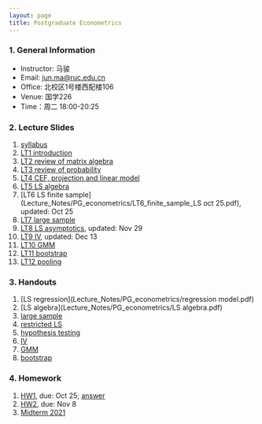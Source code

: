 ```yaml
---
layout: page
title: Postgraduate Econometrics
---
```


### 1. General Information
* Instructor: ⻢骏
* Email: jun.ma@ruc.edu.cn
* Office: 北校区1号楼⻄配楼106
* Venue: 国学226
* Time：周二 18:00-20:25

### 2. Lecture Slides
1. [syllabus](Lecture_Notes/PG_econometrics/g_syllabus.pdf)
2. [LT1 introduction](Lecture_Notes/PG_econometrics/LT_1_Introduction.pdf)
3. [LT2 review of matrix algebra](Lecture_Notes/PG_econometrics/LT2_Matrix_Algebra.pdf)
4. [LT3 review of probability](Lecture_Notes/PG_econometrics/LT3_probability.pdf)
5. [LT4 CEF, projection and linear model](Lecture_Notes/PG_econometrics/LT4_CEF_2.pdf)
6. [LT5 LS algebra](Lecture_Notes/PG_econometrics/LT5_Algebra_of_LS.pdf)
7. [LT6 LS finite sample](Lecture_Notes/PG_econometrics/LT6_finite_sample_LS oct 25.pdf), updated: Oct 25
8. [LT7 large sample](Lecture_Notes/PG_econometrics/LT7_large_sample.pdf)
9. [LT8 LS asymptotics](Lecture_Notes/PG_econometrics/LT8_Asymptotic_LS_nov29.pdf), updated: Nov 29
10. [LT9 IV](Lecture_Notes/PG_econometrics/LT9_IV_dec13.pdf), updated: Dec 13
11. [LT10 GMM](Lecture_Notes/PG_econometrics/LT10_GMM.pdf)
12. [LT11 bootstrap](Lecture_Notes/PG_econometrics/LT11_bootstrap.pdf)
13. [LT12 pooling](Lecture_Notes/PG_econometrics/LT12_pooling.pdf)

### 3. Handouts
1. [LS regression](Lecture_Notes/PG_econometrics/regression model.pdf)
2. [LS algebra](Lecture_Notes/PG_econometrics/LS algebra.pdf)
3. [large sample](Lecture_Notes/PG_econometrics/Large_Sample.pdf)
4. [restricted LS](Lecture_Notes/PG_econometrics/Restricted_LS.pdf)
5. [hypothesis testing](Lecture_Notes/PG_econometrics/Hypothesis_Testing.pdf)
6. [IV](Lecture_Notes/PG_econometrics/IV.pdf)
7. [GMM](Lecture_Notes/PG_econometrics/GMM.pdf)
8. [bootstrap](Lecture_Notes/PG_econometrics/bootstrap.pdf)

### 4. Homework
1. [HW1](Homeworks/PG_econometrics/HW1_2022.pdf), due: Oct 25; [answer](Homeworks/PG_econometrics/HW1_answer_2022.pdf)
2. [HW2](Homeworks/PG_econometrics/HW2_2022.pdf), due: Nov 8
3. [Midterm 2021](Homeworks/PG_econometrics/Midterm_adv_2021.pdf)
